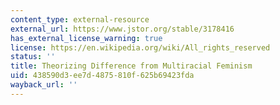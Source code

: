 ```yaml
---
content_type: external-resource
external_url: https://www.jstor.org/stable/3178416
has_external_license_warning: true
license: https://en.wikipedia.org/wiki/All_rights_reserved
status: ''
title: Theorizing Difference from Multiracial Feminism
uid: 438590d3-ee7d-4875-810f-625b69423fda
wayback_url: ''
---
```

